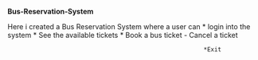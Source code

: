 **Bus-Reservation-System**

Here i created a Bus Reservation System where a user can  * login into the system
                                                          * See the available tickets
                                                          * Book a bus ticket
                                                             - Cancel a ticket
                                                          
                                                           *Exit
